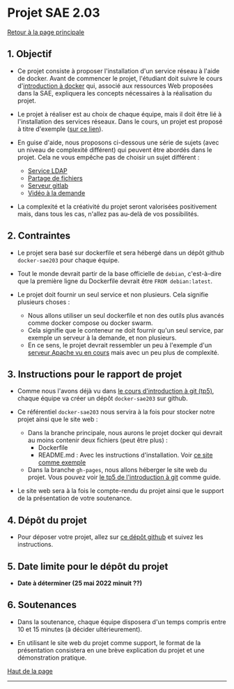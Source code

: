 <a id='main'></a>
# Projet SAE 2.03
[Retour à la page principale](../index.md)


## 1. Objectif

- Ce projet consiste à proposer l'installation d'un service réseau à l'aide de docker. Avant de commencer le projet, l'étudiant doit suivre le cours d'[introduction à docker](https://abderzah.github.io/introduction-docker/) qui, associé aux ressources Web proposées dans la SAE, expliquera les concepts nécessaires à la réalisation du projet.

- Le projet à réaliser est au choix de chaque équipe, mais il doit être lié à l'installation des services réseaux. Dans le cours, un projet est proposé à titre d'exemple ([sur ce lien](https://github.com/abderzah/exempleDockerfile/)).

- En guise d'aide, nous proposons ci-dessous une série de sujets (avec un niveau de complexité différent) qui peuvent être abordés dans le projet.  Cela ne vous empêche pas de choisir un sujet différent :
    - [Service LDAP](https://fr.wikipedia.org/wiki/Lightweight_Directory_Access_Protocol)
    - [Partage de fichiers](https://fr.wikipedia.org/wiki/Serveur_de_fichiers)
    - [Serveur gitlab](https://fr.wikipedia.org/wiki/GitLab)
    - [Vidéo à la demande](https://fr.wikipedia.org/wiki/Vid%C3%A9o_%C3%A0_la_demande)

- La complexité et la créativité du projet seront valorisées positivement mais, dans tous les cas, n'allez pas au-delà de vos possibilités.

## 2. Contraintes

- Le projet sera basé sur dockerfile et sera hébergé dans un dépôt github ```docker-sae203``` pour chaque équipe.

- Tout le monde devrait partir de la base officielle de ```debian```, c'est-à-dire que la première ligne du Dockerfile devrait être ```FROM debian:latest```.

- Le projet doit fournir un seul service et non plusieurs. Cela signifie plusieurs choses :
    - Nous allons utiliser un seul dockerfile et non des outils plus avancés comme docker compose ou docker swarm.
    - Cela signifie que le conteneur ne doit fournir qu'un seul service, par exemple un serveur à la demande, et non plusieurs.
    - En ce sens, le projet devrait ressembler un peu à l'exemple d'un [serveur Apache vu en cours](https://github.com/abderzah/exempleDockerfile/) mais avec un peu plus de complexité.
 

## 3. Instructions pour le rapport de projet

- Comme nous l'avons déjà vu dans [le cours d'introduction à git (tp5)](https://abderzah.github.io/Introduction-GIT/tp5/#sae), chaque équipe va créer un dépôt ```docker-sae203``` sur github.

- Ce référentiel ```docker-sae203``` nous servira à la fois pour stocker notre projet ainsi que le site web :
    - Dans la branche principale, nous aurons le projet docker qui devrait au moins contenir deux fichiers (peut être plus) :
        - Dockerfile
        - README.md : Avec les instructions d'installation. Voir [ce site comme exemple](https://github.com/abderzah/exempleDockerfile/)
    - Dans la branche ```gh-pages```, nous allons héberger le site web du projet. Vous pouvez voir [le tp5 de l'introduction à git](https://abderzah.github.io/Introduction-GIT/tp5/) comme guide.

- Le site web sera à la fois le compte-rendu du projet ainsi que le support de la présentation de votre soutenance.

## 4. Dépôt du projet

- Pour déposer votre projet, allez sur [ce dépôt github](https://github.com/abderzah/depot-de-projets-SAE203-2023/) et suivez les instructions.

## 5. Date limite pour le dépôt du projet

- **Date à déterminer (25 mai 2022 minuit ??)**

## 6. Soutenances

- Dans la soutenance, chaque équipe disposera d'un temps compris entre 10 et 15 minutes (à décider ultérieurement).

- En utilisant le site web du projet comme support, le format de la présentation consistera en une brève explication du projet et une démonstration pratique.


[Haut de la page](#main)

---



<style type="text/css" media="screen">
   #tip {
      min-height: 100px;
      background-image: url(../images/tip.png);
      background-repeat: no-repeat;
      background-position: left ;
      margin-bottom: 10px;
      padding-left:100px;
      padding-top:5px;
     color: #000000;
     font-size: 18px !important;
     border-color: #FFFFFF; !important;
     background-color: rgba(84,174,255,0.1); !important;
     border-radius: 4px !important;
     border: 1px solid #000000; !important;
   }
   
      #homework {
      min-height: 100px;
      background-image: url(../images/homework.png);
      background-repeat: no-repeat;
      background-position: left ;
      margin-bottom: 10px;
      padding-left:100px;
      padding-top:5px;
     color: #000000;
     font-size: 18px !important;
     border-color: #FFFFFF; !important;
     background-color: rgba(0,255,0,0.1); !important;
     border-radius: 4px !important;
     border: 1px solid #000000; !important;
   }
   
    #attention {
      min-height: 100px;
      background-image: url(../images/attention.png);
      background-repeat: no-repeat;
      background-position: left ;
      margin-bottom: 10px;
      padding-left:100px;
      padding-top:5px;
     color: #000000;
     font-size: 18px !important;
     border-color: #FFFFFF; !important;
     background-color: rgba(255,0,0,0.1); !important;
     border-radius: 4px !important;
     border: 1px solid #000000; !important;
   }

</style>
